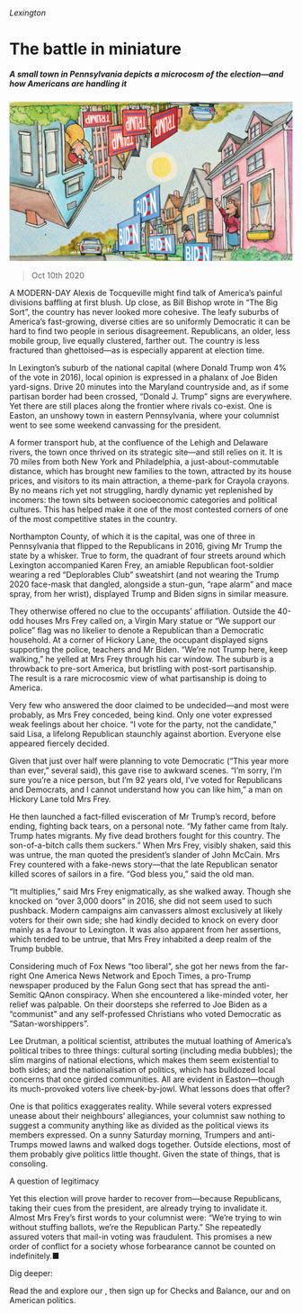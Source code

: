###### Lexington

# The battle in miniature 

##### A small town in Pennsylvania depicts a microcosm of the election—and how Americans are handling it 

![image](images/20201010_USD000_0.jpg) 

> Oct 10th 2020 


A MODERN-DAY Alexis de Tocqueville might find talk of America’s painful divisions baffling at first blush. Up close, as Bill Bishop wrote in “The Big Sort”, the country has never looked more cohesive. The leafy suburbs of America’s fast-growing, diverse cities are so uniformly Democratic it can be hard to find two people in serious disagreement. Republicans, an older, less mobile group, live equally clustered, farther out. The country is less fractured than ghettoised—as is especially apparent at election time.


In Lexington’s suburb of the national capital (where Donald Trump won 4% of the vote in 2016), local opinion is expressed in a phalanx of Joe Biden yard-signs. Drive 20 minutes into the Maryland countryside and, as if some partisan border had been crossed, “Donald J. Trump” signs are everywhere. Yet there are still places along the frontier where rivals co-exist. One is Easton, an unshowy town in eastern Pennsylvania, where your columnist went to see some weekend canvassing for the president.



A former transport hub, at the confluence of the Lehigh and Delaware rivers, the town once thrived on its strategic site—and still relies on it. It is 70 miles from both New York and Philadelphia, a just-about-commutable distance, which has brought new families to the town, attracted by its house prices, and visitors to its main attraction, a theme-park for Crayola crayons. By no means rich yet not struggling, hardly dynamic yet replenished by incomers: the town sits between socioeconomic categories and political cultures. This has helped make it one of the most contested corners of one of the most competitive states in the country.


Northampton County, of which it is the capital, was one of three in Pennsylvania that flipped to the Republicans in 2016, giving Mr Trump the state by a whisker. True to form, the quadrant of four streets around which Lexington accompanied Karen Frey, an amiable Republican foot-soldier wearing a red “Deplorables Club” sweatshirt (and not wearing the Trump 2020 face-mask that dangled, alongside a stun-gun, “rape alarm” and mace spray, from her wrist), displayed Trump and Biden signs in similar measure.


They otherwise offered no clue to the occupants’ affiliation. Outside the 40-odd houses Mrs Frey called on, a Virgin Mary statue or “We support our police” flag was no likelier to denote a Republican than a Democratic household. At a corner of Hickory Lane, the occupant displayed signs supporting the police, teachers and Mr Biden. “We’re not Trump here, keep walking,” he yelled at Mrs Frey through his car window. The suburb is a throwback to pre-sort America, but bristling with post-sort partisanship. The result is a rare microcosmic view of what partisanship is doing to America.


Very few who answered the door claimed to be undecided—and most were probably, as Mrs Frey conceded, being kind. Only one voter expressed weak feelings about her choice. “I vote for the party, not the candidate,” said Lisa, a lifelong Republican staunchly against abortion. Everyone else appeared fiercely decided.


Given that just over half were planning to vote Democratic (“This year more than ever,” several said), this gave rise to awkward scenes. “I’m sorry, I’m sure you’re a nice person, but I’m 92 years old, I’ve voted for Republicans and Democrats, and I cannot understand how you can like him,” a man on Hickory Lane told Mrs Frey.


He then launched a fact-filled evisceration of Mr Trump’s record, before ending, fighting back tears, on a personal note. “My father came from Italy. Trump hates migrants. My five dead brothers fought for this country. The son-of-a-bitch calls them suckers.” When Mrs Frey, visibly shaken, said this was untrue, the man quoted the president’s slander of John McCain. Mrs Frey countered with a fake-news story—that the late Republican senator killed scores of sailors in a fire. “God bless you,” said the old man.


“It multiplies,” said Mrs Frey enigmatically, as she walked away. Though she knocked on “over 3,000 doors” in 2016, she did not seem used to such pushback. Modern campaigns aim canvassers almost exclusively at likely voters for their own side; she had kindly decided to knock on every door mainly as a favour to Lexington. It was also apparent from her assertions, which tended to be untrue, that Mrs Frey inhabited a deep realm of the Trump bubble.


Considering much of Fox News “too liberal”, she got her news from the far-right One America News Network and Epoch Times, a pro-Trump newspaper produced by the Falun Gong sect that has spread the anti-Semitic QAnon conspiracy. When she encountered a like-minded voter, her relief was palpable. On their doorsteps she referred to Joe Biden as a “communist” and any self-professed Christians who voted Democratic as “Satan-worshippers”.


Lee Drutman, a political scientist, attributes the mutual loathing of America’s political tribes to three things: cultural sorting (including media bubbles); the slim margins of national elections, which makes them seem existential to both sides; and the nationalisation of politics, which has bulldozed local concerns that once girded communities. All are evident in Easton—though its much-provoked voters live cheek-by-jowl. What lessons does that offer?


One is that politics exaggerates reality. While several voters expressed unease about their neighbours’ allegiances, your columnist saw nothing to suggest a community anything like as divided as the political views its members expressed. On a sunny Saturday morning, Trumpers and anti-Trumps mowed lawns and walked dogs together. Outside elections, most of them probably give politics little thought. Given the state of things, that is consoling.

A question of legitimacy


Yet this election will prove harder to recover from—because Republicans, taking their cues from the president, are already trying to invalidate it. Almost Mrs Frey’s first words to your columnist were: “We’re trying to win without stuffing ballots, we’re the Republican Party.” She repeatedly assured voters that mail-in voting was fraudulent. This promises a new order of conflict for a society whose forbearance cannot be counted on indefinitely.■


Dig deeper:

Read the  and explore our , then sign up for Checks and Balance, our  and  on American politics.

